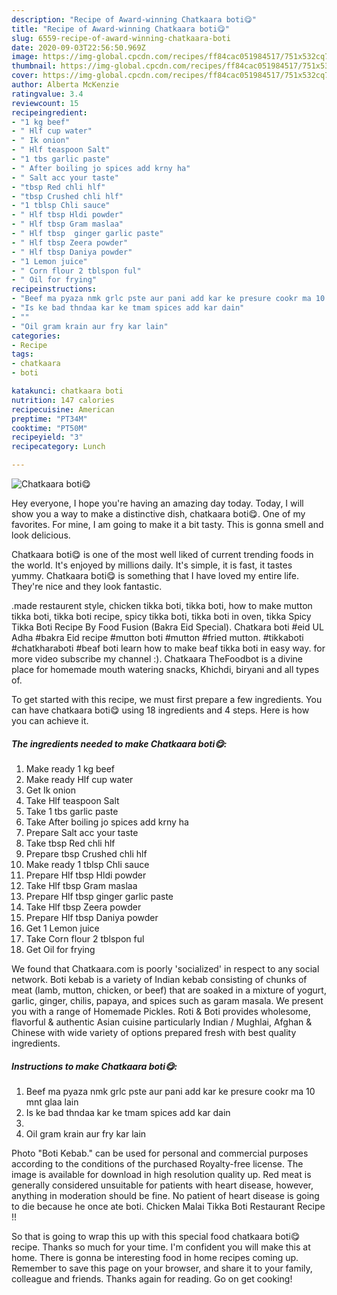 ```yaml
---
description: "Recipe of Award-winning Chatkaara boti😋"
title: "Recipe of Award-winning Chatkaara boti😋"
slug: 6559-recipe-of-award-winning-chatkaara-boti
date: 2020-09-03T22:56:50.969Z
image: https://img-global.cpcdn.com/recipes/ff84cac051984517/751x532cq70/chatkaara-boti😋-recipe-main-photo.jpg
thumbnail: https://img-global.cpcdn.com/recipes/ff84cac051984517/751x532cq70/chatkaara-boti😋-recipe-main-photo.jpg
cover: https://img-global.cpcdn.com/recipes/ff84cac051984517/751x532cq70/chatkaara-boti😋-recipe-main-photo.jpg
author: Alberta McKenzie
ratingvalue: 3.4
reviewcount: 15
recipeingredient:
- "1 kg beef"
- " Hlf cup water"
- " Ik onion"
- " Hlf teaspoon Salt"
- "1 tbs garlic paste"
- " After boiling jo spices add krny ha"
- " Salt acc your taste"
- "tbsp Red chli hlf"
- "tbsp Crushed chli hlf"
- "1 tblsp Chli sauce"
- " Hlf tbsp Hldi powder"
- " Hlf tbsp Gram maslaa"
- " Hlf tbsp  ginger garlic paste"
- " Hlf tbsp Zeera powder"
- " Hlf tbsp Daniya powder"
- "1 Lemon juice"
- " Corn flour 2 tblspon ful"
- " Oil for frying"
recipeinstructions:
- "Beef ma pyaza nmk grlc pste aur pani add kar ke presure cookr ma 10 mnt glaa lain"
- "Is ke bad thndaa kar ke tmam spices add kar dain"
- ""
- "Oil gram krain aur fry kar lain"
categories:
- Recipe
tags:
- chatkaara
- boti

katakunci: chatkaara boti 
nutrition: 147 calories
recipecuisine: American
preptime: "PT34M"
cooktime: "PT50M"
recipeyield: "3"
recipecategory: Lunch

---
```



![Chatkaara boti😋](https://img-global.cpcdn.com/recipes/ff84cac051984517/751x532cq70/chatkaara-boti😋-recipe-main-photo.jpg)

Hey everyone, I hope you're having an amazing day today. Today, I will show you a way to make a distinctive dish, chatkaara boti😋. One of my favorites. For mine, I am going to make it a bit tasty. This is gonna smell and look delicious.

Chatkaara boti😋 is one of the most well liked of current trending foods in the world. It's enjoyed by millions daily. It's simple, it is fast, it tastes yummy. Chatkaara boti😋 is something that I have loved my entire life. They're nice and they look fantastic.

.made restaurent style, chicken tikka boti, tikka boti, how to make mutton tikka boti, tikka boti recipe, spicy tikka boti, tikka boti in oven, tikka Spicy Tikka Boti Recipe By Food Fusion (Bakra Eid Special). Chatkara boti #eid UL Adha #bakra Eid recipe #mutton boti #mutton #fried mutton. #tikkaboti #chatkharaboti #beaf boti learn how to make beaf tikka boti in easy way. for more video subscribe my channel :). Chatkaara TheFoodbot is a divine place for homemade mouth watering snacks, Khichdi, biryani and all types of.


To get started with this recipe, we must first prepare a few ingredients. You can have chatkaara boti😋 using 18 ingredients and 4 steps. Here is how you can achieve it.

<!--inarticleads1-->

##### The ingredients needed to make Chatkaara boti😋:

1. Make ready 1 kg beef
1. Make ready  Hlf cup water
1. Get  Ik onion
1. Take  Hlf teaspoon Salt
1. Take 1 tbs garlic paste
1. Take  After boiling jo spices add krny ha
1. Prepare  Salt acc your taste
1. Take tbsp Red chli hlf
1. Prepare tbsp Crushed chli hlf
1. Make ready 1 tblsp Chli sauce
1. Prepare  Hlf tbsp Hldi powder
1. Take  Hlf tbsp Gram maslaa
1. Prepare  Hlf tbsp  ginger garlic paste
1. Take  Hlf tbsp Zeera powder
1. Prepare  Hlf tbsp Daniya powder
1. Get 1 Lemon juice
1. Take  Corn flour 2 tblspon ful
1. Get  Oil for frying


We found that Chatkaara.com is poorly &#39;socialized&#39; in respect to any social network. Boti kebab is a variety of Indian kebab consisting of chunks of meat (lamb, mutton, chicken, or beef) that are soaked in a mixture of yogurt, garlic, ginger, chilis, papaya, and spices such as garam masala. We present you with a range of Homemade Pickles. Roti &amp; Boti provides wholesome, flavorful &amp; authentic Asian cuisine particularly Indian / Mughlai, Afghan &amp; Chinese with wide variety of options prepared fresh with best quality ingredients. 

<!--inarticleads2-->

##### Instructions to make Chatkaara boti😋:

1. Beef ma pyaza nmk grlc pste aur pani add kar ke presure cookr ma 10 mnt glaa lain
1. Is ke bad thndaa kar ke tmam spices add kar dain
1. 
1. Oil gram krain aur fry kar lain


Photo &#34;Boti Kebab.&#34; can be used for personal and commercial purposes according to the conditions of the purchased Royalty-free license. The image is available for download in high resolution quality up. Red meat is generally considered unsuitable for patients with heart disease, however, anything in moderation should be fine. No patient of heart disease is going to die because he once ate boti. Chicken Malai Tikka Boti Restaurant Recipe !! 

So that is going to wrap this up with this special food chatkaara boti😋 recipe. Thanks so much for your time. I'm confident you will make this at home. There is gonna be interesting food in home recipes coming up. Remember to save this page on your browser, and share it to your family, colleague and friends. Thanks again for reading. Go on get cooking!

